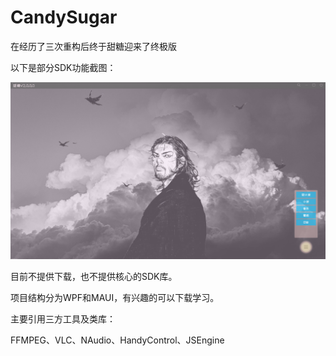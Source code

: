 # CandySugar

在经历了三次重构后终于甜糖迎来了终极版

以下是部分SDK功能截图：

![image](Screen/1.png)

目前不提供下载，也不提供核心的SDK库。

项目结构分为WPF和MAUI，有兴趣的可以下载学习。

主要引用三方工具及类库：

FFMPEG、VLC、NAudio、HandyControl、JSEngine
